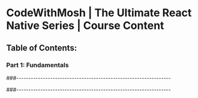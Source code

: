 # CodeWithMosh | The Ultimate React Native Series | Course Content
## Table of Contents:

### Part 1: Fundamentals
###----------------------------------------------------------------

###----------------------------------------------------------------
